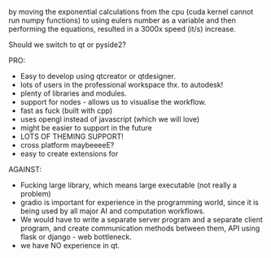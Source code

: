 by moving the exponential calculations from the cpu (cuda kernel cannot run numpy functions) to using eulers number as a variable and then performing the equations, resulted in a 3000x speed (it/s) increase.


Should we switch to qt or pyside2?

PRO:
- Easy to develop using qtcreator or qtdesigner.
- lots of users in the professional workspace thx. to autodesk!
- plenty of libraries and modules.
- support for nodes - allows us to visualise the workflow.
- fast as fuck (built with cpp)
- uses opengl instead of javascript (which we will love)
- might be easier to support in the future
- LOTS OF THEMING SUPPORT!
- cross platform maybeeeeE?
- easy to create extensions for

AGAINST:
- Fucking large library, which means large executable (not really a problem)
- gradio is important for experience in the programming world, since it is being used by all major AI and computation workflows.
- We would have to write a separate server program and a separate client program, and create communication methods between them, API using flask or django - web bottleneck.
- we have NO experience in qt.


